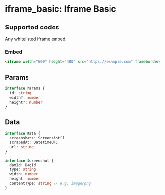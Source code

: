 # iframe_basic: Iframe Basic

## Supported codes

Any whitelisted iframe embed.

### Embed

```html
<iframe width="600" height="400" src="https://example.com" frameborder="0" allowfullscreen></iframe>
```

## Params

```ts
interface Params {
  id: string
  width?: number
  height?: number
}
```

## Data

```ts
interface Data {
  screenshots: Screenshot[]
  scrapedAt: DatetimeUTC
  url: string
}

interface Screenshot {
  damId: DocId
  type: string
  width: number
  height: number
  contentType: string // e.g. image/png
}
```
